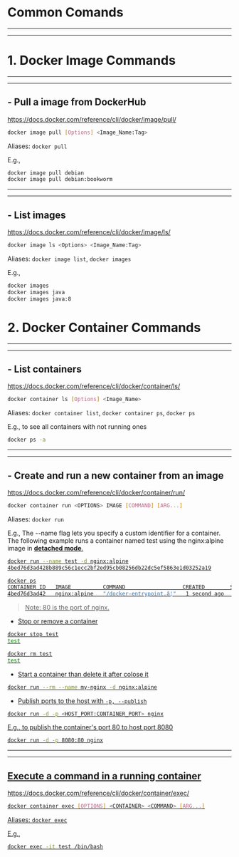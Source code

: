 # Common Comands
---
---

# 1. Docker Image Commands
---
---
## - **Pull a image** from DockerHub
https://docs.docker.com/reference/cli/docker/image/pull/
```bash
docker image pull [Options] <Image_Name:Tag> 
```
Aliases: `docker pull`

E.g.,
```bash
docker image pull debian
docker image pull debian:bookworm
```

---
---
## - List images
https://docs.docker.com/reference/cli/docker/image/ls/
```bash
docker image ls <Options> <Image_Name:Tag>
```
Aliases: `docker image list`, `docker images`

E.g.,
```bash
docker images
docker images java
docker images java:8
```


# 2. Docker Container Commands
---
---
## - List containers
https://docs.docker.com/reference/cli/docker/container/ls/
```bash
docker container ls [Options] <Image_Name>
```
Aliases: `docker container list`, `docker container ps`, `docker ps`

E.g., to see all containers with not running ones
```bash
docker ps -a
```

---
---
## - Create and run a new container from an image
https://docs.docker.com/reference/cli/docker/container/run/
```bash
docker container run <OPTIONS> IMAGE [COMMAND] [ARG...]
```
Aliases: `docker run`

E.g., The --name flag lets you specify a custom identifier for a container. The following example runs a container named test using the nginx:alpine image in <u>**detached mode**<u>.
```bash
docker run --name test -d nginx:alpine
4bed76d3ad428b889c56c1ecc2bf2ed95cb08256db22dc5ef5863e1d03252a19

docker ps
CONTAINER ID   IMAGE          COMMAND                  CREATED        STATUS                  PORTS     NAMES
4bed76d3ad42   nginx:alpine   "/docker-entrypoint.â¦"   1 second ago   Up Less than a second   80/tcp    test
```
> Note: 80 is the port of nginx.

- Stop or remove a container
```bash
docker stop test
test

docker rm test
test
```

- Start a container than delete it after colose it
```bash
docker run --rm --name my-nginx -d nginx:alpine
```

- Publish ports to the host with `-p, --publish`
```bash
docker run -d -p <HOST_PORT:CONTAINER_PORT> nginx
```
E.g., to publish the container's port 80 to host port 8080
```bash
docker run -d -p 8080:80 nginx
```

---
---
## Execute a command in a running container
https://docs.docker.com/reference/cli/docker/container/exec/
```bash
docker container exec [OPTIONS] <CONTAINER> <COMMAND> [ARG...]
```
Aliases: `docker exec`

E.g.,
```bash
docker exec -it test /bin/bash
```









